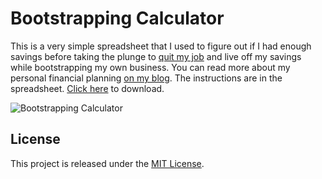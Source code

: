 # Bootstrapping Calculator

This is a very simple spreadsheet that I used to figure out if I had enough savings before taking the plunge to [quit my job](https://danielvassallo.com/only-intrinsic-motivation-lasts/) and live off my savings while bootstrapping my own business. You can read more about my personal financial planning [on my blog](https://danielvassallo.com/from-employee-to-bootstrapper/). The instructions are in the spreadsheet. [Click here](https://github.com/dvassallo/bootstrapping-calculator/raw/master/Bootstrapping%20Calculator.xlsx) to download.

![Bootstrapping Calculator](https://raw.githubusercontent.com/dvassallo/bootstrapping-calculator/master/screenshot.png "Bootstrapping Calculator")

## License

This project is released under the [MIT License](https://opensource.org/licenses/MIT).
